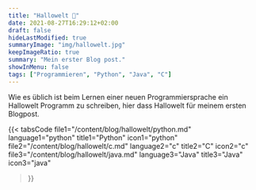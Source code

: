 ```yaml
---
title: "Hallowelt 👋"
date: 2021-08-27T16:29:12+02:00
draft: false
hideLastModified: true
summaryImage: "img/hallowelt.jpg"
keepImageRatio: true
summary: "Mein erster Blog post."
showInMenu: false
tags: ["Programmieren", "Python", "Java", "C"]
---
```


Wie es üblich ist beim Lernen einer neuen Programmiersprache ein Hallowelt Programm zu schreiben, hier dass Hallowelt für meinem ersten Blogpost.

{{< tabsCode
	    file1="/content/blog/hallowelt/python.md" language1="python" title1="Python" icon1="python"
	    file2="/content/blog/hallowelt/c.md" language2="c" title2="C" icon2="c"  
	    file3="/content/blog/hallowelt/java.md" language3="Java" title3="Java" icon3="java" 
>}}